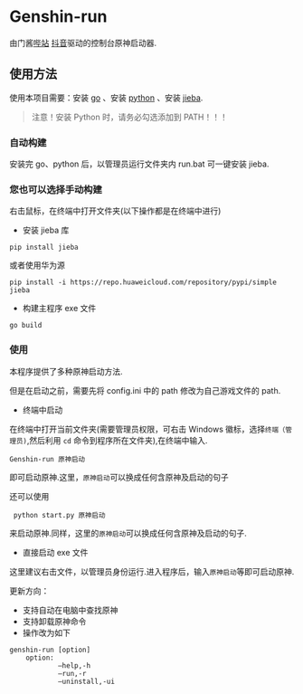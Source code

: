 # Genshin-run

由门酱[哔站](https://space.bilibili.com/245015918) [抖音](https://v.douyin.com/iJCQ7kkw/)驱动的控制台原神启动器.

## 使用方法

使用本项目需要：安装 [go](https://golang.google.cn/) 、安装 [python](https://python.org/) 、安装 [jieba](https://github.com/fxsjy/jieba).

>注意！安装 Python 时，请务必勾选添加到 PATH！！！

### 自动构建

安装完 go、python 后，以管理员运行文件夹内 run.bat 可一键安装 jieba.

### 您也可以选择手动构建

右击鼠标，在终端中打开文件夹(以下操作都是在终端中进行)

- 安装 jieba 库

```
pip install jieba
```

或者使用华为源

```
pip install -i https://repo.huaweicloud.com/repository/pypi/simple jieba
```

- 构建主程序 exe 文件

```
go build
```

### 使用

本程序提供了多种原神启动方法.

但是在启动之前，需要先将 config.ini 中的 path 修改为自己游戏文件的 path.

- 终端中启动

在终端中打开当前文件夹(需要管理员权限，可右击 Windows 徽标，选择`终端（管理员)`,然后利用 `cd` 命令到程序所在文件夹),在终端中输入.

```
Genshin-run 原神启动
```

即可启动原神.这里，`原神启动`可以换成任何含原神及启动的句子

还可以使用

```
 python start.py 原神启动
```

来启动原神.同样，这里的`原神启动`可以换成任何含原神及启动的句子.

- 直接启动 exe 文件

这里建议右击文件，以管理员身份运行.进入程序后，输入`原神启动`等即可启动原神.

更新方向：
- 支持自动在电脑中查找原神
- 支持卸载原神命令
- 操作改为如下
```
genshin-run [option]
    option:
            —help,-h 
            —run,-r
            —uninstall,-ui
```
